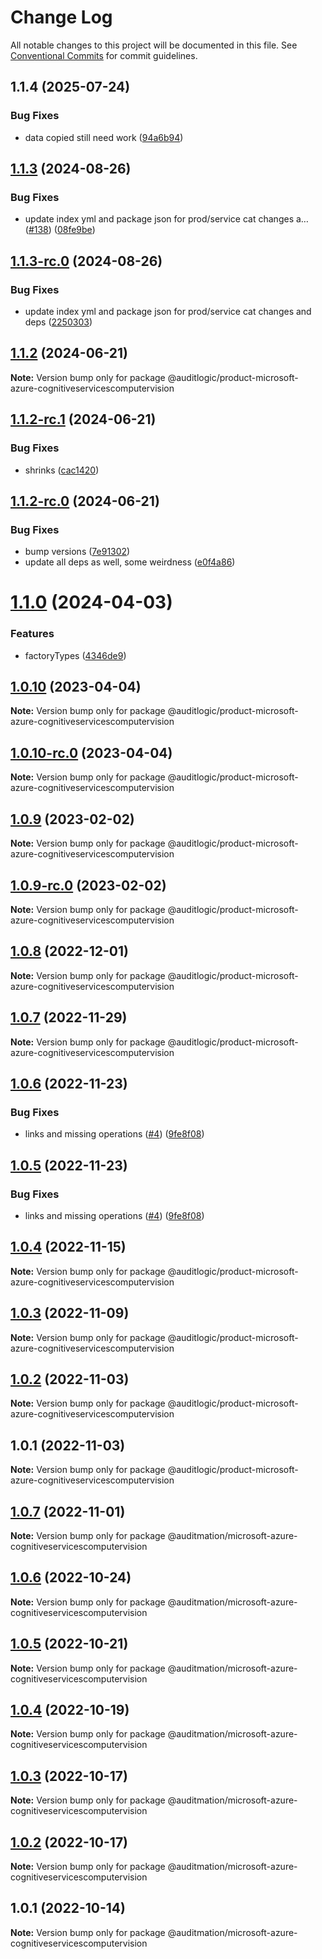 # Change Log

All notable changes to this project will be documented in this file.
See [Conventional Commits](https://conventionalcommits.org) for commit guidelines.

## 1.1.4 (2025-07-24)


### Bug Fixes

* data copied still need work ([94a6b94](https://github.com/zerobias-org/product/commit/94a6b942fb0516367548599d739529536132755a))





## [1.1.3](https://github.com/auditlogic/product/compare/@auditlogic/product-microsoft-azure-cognitiveservicescomputervision@1.1.2...@auditlogic/product-microsoft-azure-cognitiveservicescomputervision@1.1.3) (2024-08-26)


### Bug Fixes

* update index yml and package json for prod/service cat changes a… ([#138](https://github.com/auditlogic/product/issues/138)) ([08fe9be](https://github.com/auditlogic/product/commit/08fe9beb1c8457462a19bc69caa02e6212d97e1a))





## [1.1.3-rc.0](https://github.com/auditlogic/product/compare/@auditlogic/product-microsoft-azure-cognitiveservicescomputervision@1.1.2...@auditlogic/product-microsoft-azure-cognitiveservicescomputervision@1.1.3-rc.0) (2024-08-26)


### Bug Fixes

* update index yml and package json for prod/service cat changes and deps ([2250303](https://github.com/auditlogic/product/commit/225030363a363608240135b7ebed386b28f01e4b))





## [1.1.2](https://github.com/auditlogic/product/compare/@auditlogic/product-microsoft-azure-cognitiveservicescomputervision@1.1.2-rc.1...@auditlogic/product-microsoft-azure-cognitiveservicescomputervision@1.1.2) (2024-06-21)

**Note:** Version bump only for package @auditlogic/product-microsoft-azure-cognitiveservicescomputervision





## [1.1.2-rc.1](https://github.com/auditlogic/product/compare/@auditlogic/product-microsoft-azure-cognitiveservicescomputervision@1.1.2-rc.0...@auditlogic/product-microsoft-azure-cognitiveservicescomputervision@1.1.2-rc.1) (2024-06-21)


### Bug Fixes

* shrinks ([cac1420](https://github.com/auditlogic/product/commit/cac14200fefcd8183ab69fe89a47bd3f70f563e9))





## [1.1.2-rc.0](https://github.com/auditlogic/product/compare/@auditlogic/product-microsoft-azure-cognitiveservicescomputervision@1.1.0...@auditlogic/product-microsoft-azure-cognitiveservicescomputervision@1.1.2-rc.0) (2024-06-21)


### Bug Fixes

* bump versions ([7e91302](https://github.com/auditlogic/product/commit/7e913023b8b312150ed7762c32fbbe616be71de5))
* update all deps as well, some weirdness ([e0f4a86](https://github.com/auditlogic/product/commit/e0f4a864714e2d3de6bbf3da014d5312fe53be2f))





# [1.1.0](https://github.com/auditlogic/product/compare/@auditlogic/product-microsoft-azure-cognitiveservicescomputervision@1.0.10...@auditlogic/product-microsoft-azure-cognitiveservicescomputervision@1.1.0) (2024-04-03)


### Features

* factoryTypes ([4346de9](https://github.com/auditlogic/product/commit/4346de92693aee892fccf725338ffc7b80ab182b))





## [1.0.10](https://github.com/auditlogic/product/compare/@auditlogic/product-microsoft-azure-cognitiveservicescomputervision@1.0.9...@auditlogic/product-microsoft-azure-cognitiveservicescomputervision@1.0.10) (2023-04-04)

**Note:** Version bump only for package @auditlogic/product-microsoft-azure-cognitiveservicescomputervision





## [1.0.10-rc.0](https://github.com/auditlogic/product/compare/@auditlogic/product-microsoft-azure-cognitiveservicescomputervision@1.0.9...@auditlogic/product-microsoft-azure-cognitiveservicescomputervision@1.0.10-rc.0) (2023-04-04)

**Note:** Version bump only for package @auditlogic/product-microsoft-azure-cognitiveservicescomputervision





## [1.0.9](https://github.com/auditlogic/product/compare/@auditlogic/product-microsoft-azure-cognitiveservicescomputervision@1.0.8...@auditlogic/product-microsoft-azure-cognitiveservicescomputervision@1.0.9) (2023-02-02)

**Note:** Version bump only for package @auditlogic/product-microsoft-azure-cognitiveservicescomputervision





## [1.0.9-rc.0](https://github.com/auditlogic/product/compare/@auditlogic/product-microsoft-azure-cognitiveservicescomputervision@1.0.8...@auditlogic/product-microsoft-azure-cognitiveservicescomputervision@1.0.9-rc.0) (2023-02-02)

**Note:** Version bump only for package @auditlogic/product-microsoft-azure-cognitiveservicescomputervision





## [1.0.8](https://github.com/auditlogic/product/compare/@auditlogic/product-microsoft-azure-cognitiveservicescomputervision@1.0.7...@auditlogic/product-microsoft-azure-cognitiveservicescomputervision@1.0.8) (2022-12-01)

**Note:** Version bump only for package @auditlogic/product-microsoft-azure-cognitiveservicescomputervision





## [1.0.7](https://github.com/auditlogic/product/compare/@auditlogic/product-microsoft-azure-cognitiveservicescomputervision@1.0.6...@auditlogic/product-microsoft-azure-cognitiveservicescomputervision@1.0.7) (2022-11-29)

**Note:** Version bump only for package @auditlogic/product-microsoft-azure-cognitiveservicescomputervision





## [1.0.6](https://github.com/auditlogic/product/compare/@auditlogic/product-microsoft-azure-cognitiveservicescomputervision@1.0.4...@auditlogic/product-microsoft-azure-cognitiveservicescomputervision@1.0.6) (2022-11-23)


### Bug Fixes

* links and missing operations ([#4](https://github.com/auditlogic/product/issues/4)) ([9fe8f08](https://github.com/auditlogic/product/commit/9fe8f08fe7c57fdb79f991ac35bd6ac2e7dcad38))





## [1.0.5](https://github.com/auditlogic/product/compare/@auditlogic/product-microsoft-azure-cognitiveservicescomputervision@1.0.4...@auditlogic/product-microsoft-azure-cognitiveservicescomputervision@1.0.5) (2022-11-23)


### Bug Fixes

* links and missing operations ([#4](https://github.com/auditlogic/product/issues/4)) ([9fe8f08](https://github.com/auditlogic/product/commit/9fe8f08fe7c57fdb79f991ac35bd6ac2e7dcad38))





## [1.0.4](https://github.com/auditlogic/product/compare/@auditlogic/product-microsoft-azure-cognitiveservicescomputervision@1.0.3...@auditlogic/product-microsoft-azure-cognitiveservicescomputervision@1.0.4) (2022-11-15)

**Note:** Version bump only for package @auditlogic/product-microsoft-azure-cognitiveservicescomputervision





## [1.0.3](https://github.com/auditlogic/product/compare/@auditlogic/product-microsoft-azure-cognitiveservicescomputervision@1.0.2...@auditlogic/product-microsoft-azure-cognitiveservicescomputervision@1.0.3) (2022-11-09)

**Note:** Version bump only for package @auditlogic/product-microsoft-azure-cognitiveservicescomputervision





## [1.0.2](https://github.com/auditlogic/product/compare/@auditlogic/product-microsoft-azure-cognitiveservicescomputervision@1.0.1...@auditlogic/product-microsoft-azure-cognitiveservicescomputervision@1.0.2) (2022-11-03)

**Note:** Version bump only for package @auditlogic/product-microsoft-azure-cognitiveservicescomputervision





## 1.0.1 (2022-11-03)

**Note:** Version bump only for package @auditlogic/product-microsoft-azure-cognitiveservicescomputervision





## [1.0.7](https://github.com/auditmation/store-content/compare/@auditmation/microsoft-azure-cognitiveservicescomputervision@1.0.6...@auditmation/microsoft-azure-cognitiveservicescomputervision@1.0.7) (2022-11-01)

**Note:** Version bump only for package @auditmation/microsoft-azure-cognitiveservicescomputervision





## [1.0.6](https://github.com/auditmation/store-content/compare/@auditmation/microsoft-azure-cognitiveservicescomputervision@1.0.5...@auditmation/microsoft-azure-cognitiveservicescomputervision@1.0.6) (2022-10-24)

**Note:** Version bump only for package @auditmation/microsoft-azure-cognitiveservicescomputervision





## [1.0.5](https://github.com/auditmation/store-content/compare/@auditmation/microsoft-azure-cognitiveservicescomputervision@1.0.4...@auditmation/microsoft-azure-cognitiveservicescomputervision@1.0.5) (2022-10-21)

**Note:** Version bump only for package @auditmation/microsoft-azure-cognitiveservicescomputervision





## [1.0.4](https://github.com/auditmation/store-content/compare/@auditmation/microsoft-azure-cognitiveservicescomputervision@1.0.3...@auditmation/microsoft-azure-cognitiveservicescomputervision@1.0.4) (2022-10-19)

**Note:** Version bump only for package @auditmation/microsoft-azure-cognitiveservicescomputervision





## [1.0.3](https://github.com/auditmation/store-content/compare/@auditmation/microsoft-azure-cognitiveservicescomputervision@1.0.2...@auditmation/microsoft-azure-cognitiveservicescomputervision@1.0.3) (2022-10-17)

**Note:** Version bump only for package @auditmation/microsoft-azure-cognitiveservicescomputervision





## [1.0.2](https://github.com/auditmation/store-content/compare/@auditmation/microsoft-azure-cognitiveservicescomputervision@1.0.1...@auditmation/microsoft-azure-cognitiveservicescomputervision@1.0.2) (2022-10-17)

**Note:** Version bump only for package @auditmation/microsoft-azure-cognitiveservicescomputervision





## 1.0.1 (2022-10-14)

**Note:** Version bump only for package @auditmation/microsoft-azure-cognitiveservicescomputervision
